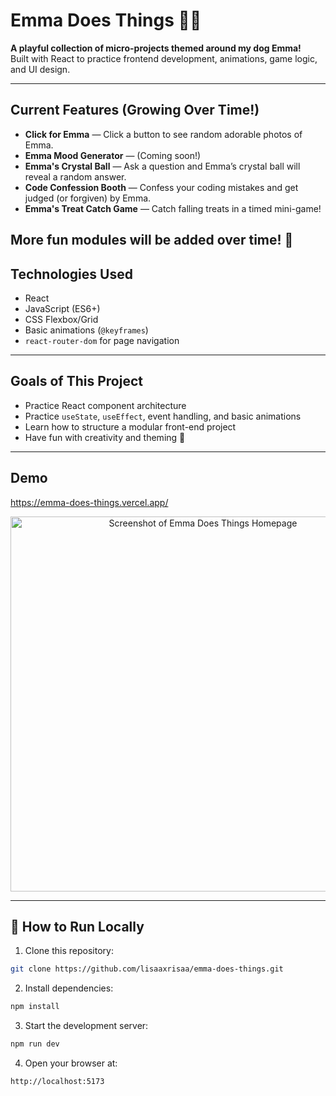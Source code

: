 # Emma Does Things 🎀🐾

**A playful collection of micro-projects themed around my dog Emma!**  
Built with React to practice frontend development, animations, game logic, and UI design.

---

## Current Features (Growing Over Time!)

- **Click for Emma** — Click a button to see random adorable photos of Emma.
- **Emma Mood Generator** — (Coming soon!)
- **Emma's Crystal Ball** — Ask a question and Emma’s crystal ball will reveal a random answer.
- **Code Confession Booth** — Confess your coding mistakes and get judged (or forgiven) by Emma.
- **Emma's Treat Catch Game** — Catch falling treats in a timed mini-game!

## More fun modules will be added over time! 🎉

## Technologies Used

- React
- JavaScript (ES6+)
- CSS Flexbox/Grid
- Basic animations (`@keyframes`)
- `react-router-dom` for page navigation

---

## Goals of This Project

- Practice React component architecture
- Practice `useState`, `useEffect`, event handling, and basic animations
- Learn how to structure a modular front-end project
- Have fun with creativity and theming 🐶

---

## Demo

https://emma-does-things.vercel.app/

<p align="center">
  <img src="https://i.imgur.com/rtDEvlS.png" alt="Screenshot of Emma Does Things Homepage" width="600"/>
</p>

---

## 📂 How to Run Locally

1. Clone this repository:

```bash
git clone https://github.com/lisaaxrisaa/emma-does-things.git
```

2. Install dependencies:

```bash
npm install
```

3. Start the development server:

```bash
npm run dev
```

4. Open your browser at:

```bash
http://localhost:5173
```
